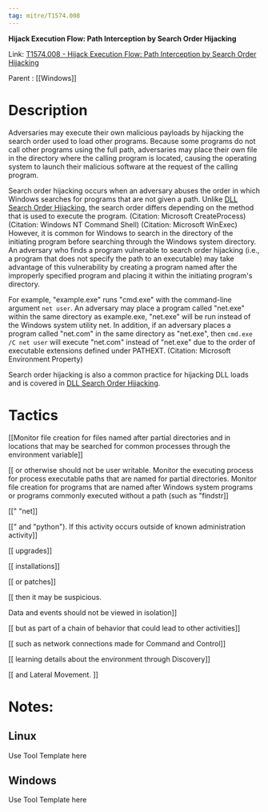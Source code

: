 ```yaml
---
tag: mitre/T1574.008
---
```


**Hijack Execution Flow: Path Interception by Search Order Hijacking**

Link: [T1574.008 - Hijack Execution Flow: Path Interception by Search Order Hijacking](https://attack.mitre.org/techniques/T1574/008)

Parent : [[Windows]]


# Description

Adversaries may execute their own malicious payloads by hijacking the search order used to load other programs. Because some programs do not call other programs using the full path, adversaries may place their own file in the directory where the calling program is located, causing the operating system to launch their malicious software at the request of the calling program.

Search order hijacking occurs when an adversary abuses the order in which Windows searches for programs that are not given a path. Unlike [DLL Search Order Hijacking](https://attack.mitre.org/techniques/T1574/001), the search order differs depending on the method that is used to execute the program. (Citation: Microsoft CreateProcess) (Citation: Windows NT Command Shell) (Citation: Microsoft WinExec) However, it is common for Windows to search in the directory of the initiating program before searching through the Windows system directory. An adversary who finds a program vulnerable to search order hijacking (i.e., a program that does not specify the path to an executable) may take advantage of this vulnerability by creating a program named after the improperly specified program and placing it within the initiating program's directory.

For example, "example.exe" runs "cmd.exe" with the command-line argument <code>net user</code>. An adversary may place a program called "net.exe" within the same directory as example.exe, "net.exe" will be run instead of the Windows system utility net. In addition, if an adversary places a program called "net.com" in the same directory as "net.exe", then <code>cmd.exe /C net user</code> will execute "net.com" instead of "net.exe" due to the order of executable extensions defined under PATHEXT. (Citation: Microsoft Environment Property)

Search order hijacking is also a common practice for hijacking DLL loads and is covered in [DLL Search Order Hijacking](https://attack.mitre.org/techniques/T1574/001).

# Tactics


[[Monitor file creation for files named after partial directories and in locations that may be searched for common processes through the environment variable]]

[[ or otherwise should not be user writable. Monitor the executing process for process executable paths that are named for partial directories. Monitor file creation for programs that are named after Windows system programs or programs commonly executed without a path (such as "findstr]]

[[" "net]]

[[" and "python"). If this activity occurs outside of known administration activity]]

[[ upgrades]]

[[ installations]]

[[ or patches]]

[[ then it may be suspicious.

Data and events should not be viewed in isolation]]

[[ but as part of a chain of behavior that could lead to other activities]]

[[ such as network connections made for Command and Control]]

[[ learning details about the environment through Discovery]]

[[ and Lateral Movement.
]]


# Notes:

## Linux

Use Tool Template here

## Windows

Use Tool Template here
